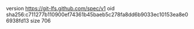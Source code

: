 version https://git-lfs.github.com/spec/v1
oid sha256:c711277b110900ef74361b45baeb5c278fa8dd6b9033ec10153ea8e06938fd13
size 706
